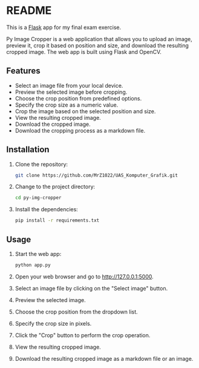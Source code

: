 # README

This is a [Flask](http://flask.pocoo.org/) app for my final exam exercise.

Py Image Cropper is a web application that allows you to upload an image, preview it, crop it based on position and size, and download the resulting cropped image. The web app is built using Flask and OpenCV.

## Features

- Select an image file from your local device.
- Preview the selected image before cropping.
- Choose the crop position from predefined options.
- Specify the crop size as a numeric value.
- Crop the image based on the selected position and size.
- View the resulting cropped image.
- Download the cropped image.
- Download the cropping process as a markdown file.
## Installation

1. Clone the repository:

   ```bash
   git clone https://github.com/MrZ1022/UAS_Komputer_Grafik.git
   ```

2. Change to the project directory:

   ```bash
   cd py-img-cropper
   ```

3. Install the dependencies:

   ```bash
   pip install -r requirements.txt
   ```

## Usage

1. Start the web app:

   ```bash
   python app.py
   ```

2. Open your web browser and go to http://127.0.0.1:5000.

3. Select an image file by clicking on the "Select image" button.

4. Preview the selected image.

5. Choose the crop position from the dropdown list.

6. Specify the crop size in pixels.

7. Click the "Crop" button to perform the crop operation.

8. View the resulting cropped image.

9. Download the resulting cropped image as a markdown file or an image.
